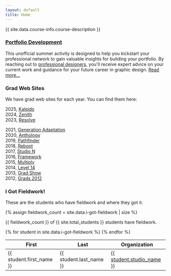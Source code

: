 ```yaml
---
layout: default
title: Home
---
```


{{ site.data.course-info.course-description }}

### [Portfolio Development](portfolio-development.html)

This unofficial summer activity is designed to help you kickstart your professional network to gain valuable insights for building your portfolio. By reaching out to [professional designers](employers.html), you'll receive expert advice on your current work and guidance for your future career in graphic design. [Read more…](portfolio-development.html)

### <a name="grads">Grad Web Sites</a>

We have grad web sites for each year. You can find them here:

2025, [Kaleido](https://2025.grads.algonquindesign.ca)  
2024, [Zenith](https://2024.grads.algonquindesign.ca)  
2023, [Resolve](https://2023.grads.algonquindesign.ca)  
<!-- 2022, [Collation](https://2022.grads.algonquindesign.ca)   -->
2021, [Generation Adaptation](https://2021.grads.algonquindesign.ca)  
2020, [Anthology](https://2020.grads.algonquindesign.ca)  
2019, [Pathfinder](https://2019.grads.algonquindesign.ca)  
2018, [Reboot](http://2018.grads.algonquindesign.ca)  
2017, [Studio N](https://2017.grads.algonquindesign.ca)  
2016, [Framework](https://2016.grads.algonquindesign.ca)  
2015, [Multiply](https://2015.grads.algonquindesign.ca)  
2014, [Level 14](https://2014.grads.algonquindesign.ca)  
2013, [Grad Show](https://2013.grads.algonquindesign.ca)  
2012, [Grads 2012](https://2012.grads.algonquindesign.ca)  
 
### I Got Fieldwork!

These are the students who have fieldwork and where they got it.

{% assign fieldwork_count = site.data.i-got-fieldwork | size %}

<p>{{ fieldwork_count }} of {{ site.total_students }} students have fieldwork.</p>

<table>
  <thead>
    <tr>
      <th>First</th>
      <th>Last</th>
      <th>Organization</th>
    </tr>
  </thead>
  <tbody>
    {% for student in site.data.i-got-fieldwork %}
    <tr>
      <td>{{ student.first_name }}</td>
      <td>{{ student.last_name }}</td>
      <td><a href="{{ student.studio_url }}">{{ student.studio_name }}</a></td>
    </tr>
    {% endfor %}
  </tbody>
</table>

